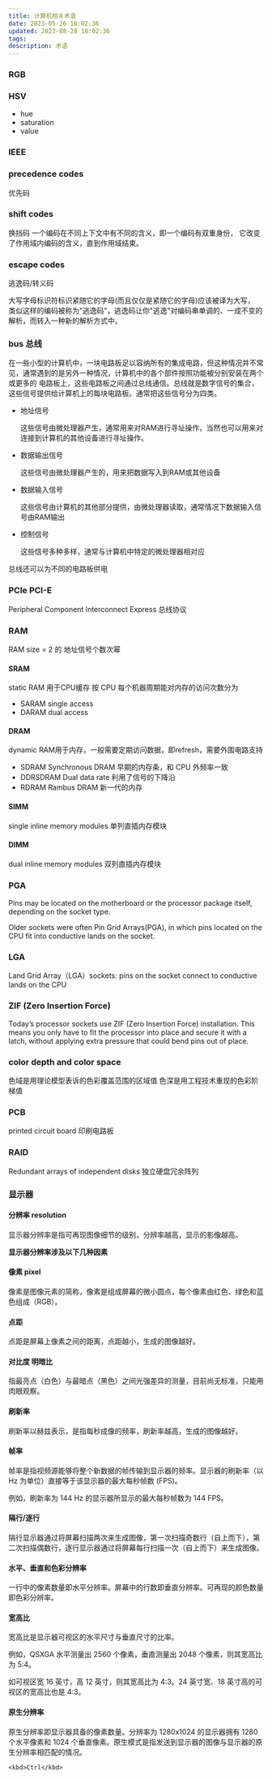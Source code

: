 ```yaml
---
title: 计算机相关术语
date: 2023-05-26 16:02:36
updated: 2023-08-28 18:02:36
tags:
description: 术语
---
```


### RGB

### HSV
- hue
- saturation
- value 

### IEEE

### precedence codes
优先码
### shift codes
换挡码
一个编码在不同上下文中有不同的含义，即一个编码有双重身份，
它改变了作用域内编码的含义，直到作用域结束。
### escape codes
逃逸码/转义码

大写字母标识符标识紧随它的字母(而且仅仅是紧随它的字母)应该被译为大写，
类似这样的编码被称为"逃逸码"，逃逸码让你"逃逸"对编码串单调的、一成不变的解析，而转入一种新的解析方式中。

### bus 总线
在一些小型的计算机中，一块电路板足以容纳所有的集成电路，但这种情况并不常见，通常遇到的是另外一种情况，计算机中的各个部件按照功能被分别安装在两个或更多的
电路板上，这些电路板之间通过总线通信。总线就是数字信号的集合，这些信号提供给计算机上的每块电路板。通常把这些信号分为四类。 
- 地址信号
    
    这些信号由微处理器产生，通常用来对RAM进行寻址操作，当然也可以用来对连接到计算机的其他设备进行寻址操作。
- 数据输出信号

    这些信号由微处理器产生的，用来把数据写入到RAM或其他设备
- 数据输入信号

    这些信号由计算机的其他部分提供，由微处理器读取，通常情况下数据输入信号由RAM输出
- 控制信号
    
    这些信号多种多样，通常与计算机中特定的微处理器相对应

总线还可以为不同的电路板供电

### PCIe PCI-E
Peripheral Component Interconnect Express
总线协议

### RAM
RAM size = 2 的 地址信号个数次幂
#### SRAM
static RAM 用于CPU缓存 
按 CPU 每个机器周期能对内存的访问次数分为 
- SARAM single access 
- DARAM dual access
#### DRAM
dynamic RAM用于内存，一般需要定期访问数据，即refresh，需要外围电路支持
- SDRAM Synchronous DRAM  早期的内存条，和 CPU 外频率一致
- DDRSDRAM Dual data rate 利用了信号的下降沿
- RDRAM Rambus DRAM 新一代的内存
#### SIMM
single inline memory modules 单列直插内存模块
#### DIMM
dual inline memory modules 双列直插内存模块


### PGA 
Pins may be located on the motherboard or the processor package itself, depending on the socket type.

Older sockets were often Pin Grid Arrays(PGA), in which pins located on the CPU fit into conductive lands on the socket.

### LGA 

Land Grid Array（LGA）sockets: pins on the socket connect to conductive lands on the CPU

### ZIF (Zero Insertion Force)
Today’s processor sockets use ZIF (Zero Insertion Force) installation. This means you only have to fit the processor into place and secure it with a latch, without applying extra pressure that could bend pins out of place.

### color depth and color space
色域是用理论模型表诉的色彩覆盖范围的区域值
色深是用工程技术重现的色彩阶梯值

### PCB 
printed circuit board 印刷电路板

### RAID 
Redundant arrays of independent disks 独立硬盘冗余阵列

### 显示器

#### 分辨率 resolution
显示器分辨率是指可再现图像细节的级别，分辨率越高，显示的影像越高。

**显示器分辨率涉及以下几种因素**

#### 像素 pixel
像素是图像元素的简称，像素是组成屏幕的微小圆点，每个像素由红色、绿色和蓝色组成（RGB）。

#### 点距
点距是屏幕上像素之间的距离，点距越小，生成的图像越好。

#### 对比度 明暗比
指最亮点（白色）与最暗点（黑色）之间光强差异的测量，目前尚无标准，只能用肉眼观察。

#### 刷新率
刷新率以赫兹表示，是指每秒成像的频率，刷新率越高，生成的图像越好。

#### 帧率
帧率是指视频源能够将整个新数据的帧传输到显示器的频率。显示器的刷新率（以 Hz 为单位）直接等于该显示器的最大每秒帧数 (FPS)。

例如，刷新率为 144 Hz 的显示器所显示的最大每秒帧数为 144 FPS。

#### 隔行/逐行
隔行显示器通过将屏幕扫描两次来生成图像，第一次扫描奇数行（自上而下），第二次扫描偶数行，逐行显示器通过将屏幕每行扫描一次（自上而下）来生成图像。

#### 水平、垂直和色彩分辨率
一行中的像素数量即水平分辨率。屏幕中的行数即垂直分辨率。可再现的颜色数量即色彩分辨率。

#### 宽高比
宽高比是显示器可视区的水平尺寸与垂直尺寸的比率。

例如，QSXGA 水平测量出 2560 个像素，垂直测量出 2048 个像素，则其宽高比为 5:4。

如可视区宽 16 英寸，高 12 英寸，则其宽高比为 4:3。24 英寸宽、18 英寸高的可视区的宽高比也是 4:3。

#### 原生分辨率 
原生分辨率即显示器具备的像素数量。分辨率为 1280x1024 的显示器拥有 1280 个水平像素和 1024 个垂直像素。原生模式是指发送到显示器的图像与显示器的原生分辨率相匹配的情况。


`<kbd>Ctrl</kbd>`